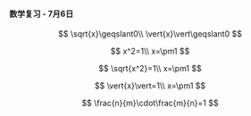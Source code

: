 #### 数学复习 - 7月6日

$$
\sqrt{x}\geqslant0\\
\vert{x}\vert\geqslant0
$$

$$
x^2=1\\
x=\pm1
$$

$$
\sqrt{x^2}=1\\
x=\pm1
$$

$$
\vert{x}\vert=1\\
x=\pm1
$$

$$
\frac{n}{m}\cdot\frac{m}{n}=1
$$

